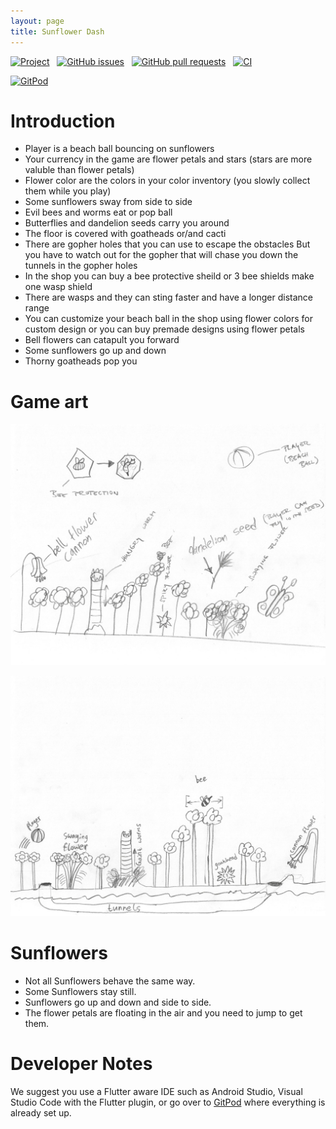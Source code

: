```yaml
---
layout: page
title: Sunflower Dash
---
```


[![Project](https://img.shields.io/badge/project-Kanban-orange)](https://github.com/Temperate-Designs/sunflower-dash/projects/1) &nbsp;
[![GitHub issues](https://img.shields.io/github/issues-raw/Temperate-Designs/sunflower-dash?color=green&logo=GitHub&logoColor=white)](https://github.com/Temperate-Designs/sunflower-dash/issues) &nbsp;
[![GitHub pull requests](https://img.shields.io/github/issues-pr-raw/Temperate-Designs/sunflower-dash?color=purple&logo=Github)](https://github.com/Temperate-Designs/sunflower-dash/pulls) &nbsp;
[![CI](https://img.shields.io/github/workflow/status/Temperate-Designs/sunflower-dash/CI%20tests?color=aqua&label=CI&logoColor=indigo)](https://github.com/Temperate-Designs/sunflower-dash/actions/workflows/CI.yaml)

[![GitPod](https://gitpod.io/button/open-in-gitpod.svg)](https://gitpod.io#https://github.com/Temperate-Designs/sunflower-dash)

# Introduction

- Player is a beach ball bouncing on sunflowers
- Your currency in the game are flower petals and stars (stars are
  more valuble than flower petals)
- Flower color are the colors in your color inventory (you slowly
  collect them while you play)
- Some sunflowers sway from side to side
- Evil bees and worms eat or pop ball
- Butterflies and dandelion seeds carry you around
- The floor is covered with goatheads or/and cacti
- There are gopher holes that you can use to escape the obstacles But
  you have to watch out for the gopher that will chase you down the
  tunnels in the gopher holes
- In the shop you can buy a bee protective sheild or 3 bee shields
  make one wasp shield
- There are wasps and they can sting faster and have a longer
  distance range
- You can customize your beach ball in the shop using flower colors
  for custom design or you can buy premade designs using flower petals
- Bell flowers can catapult you forward
- Some sunflowers go up and down
- Thorny goatheads pop you

# Game art

![Game Art](assets/sunflower-dash-art-gameplay.jpg)

![Game Art](assets/sunflower-dash-art-sketch.jpg)

# Sunflowers

- Not all Sunflowers behave the same way.
- Some Sunflowers stay still.
- Sunflowers go up and down and side to side.
- The flower petals are floating in the air and you need to jump to get them.
# Developer Notes

We suggest you use a Flutter aware IDE such as Android Studio, Visual
Studio Code with the Flutter plugin, or go over to
[GitPod](https://gitpod.io#https://github.com/Temperate-Designs/sunflower-dash)
where everything is already set up.
